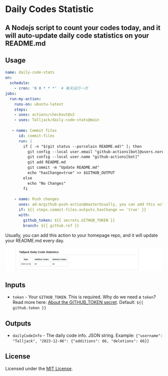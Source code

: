 # Daily Codes Statistic

## A Nodejs script to count your codes today, and it will auto-update daily code statistics on your README.md

## Usage

```yml
name: daily-code-stats
on:
  schedule:
    - cron: '0 0 * * *'  # 每天运行一次
jobs:
  run-my-action:
    runs-on: ubuntu-latest
    steps:
    - uses: actions/checkout@v2
    - uses: Talljack/daily-code-stats@main

   - name: Commit files
      id: commit-files
      run: |
        if [ -n "$(git status --porcelain README.md)" ]; then
          git config --local user.email "github-actions[bot]@users.noreply.github.com"
          git config --local user.name "github-actions[bot]"
          git add README.md
          git commit -m "Update README.md"
          echo "hasChange=true" >> $GITHUB_OUTPUT
        else
          echo "No Changes"
        fi

    - name: Push changes
      uses: ad-m/github-push-action@masterUsually, you can add this action to your homepage repo,
      if: ${{ steps.commit-files.outputs.hasChange == 'true' }}
      with:
        github_token: ${{ secrets.GITHUB_TOKEN }}
        branch: ${{ github.ref }}
```

Usually, you can add this action to your homepage repo, and it will update your README.md every day.

![Talljack daily code](image.png)

## Inputs

- `token` - Your `GITHUB_TOKEN`. This is required. Why do we need a `token`? Read more here: [About the GITHUB_TOKEN secret](https://help.github.com/en/actions/automating-your-workflow-with-github-actions/authenticating-with-the-github_token#about-the-github_token-secret). Default: `${{ github.token }}`

## Outputs

- `dailyCodeInfo` - The daily code info. JSON string. Example: `{"username": "Talljack", "2023-12-06": {"additions": 66, "deletions": 66}}`

## License

Licensed under the [MIT License](LICENSE).
